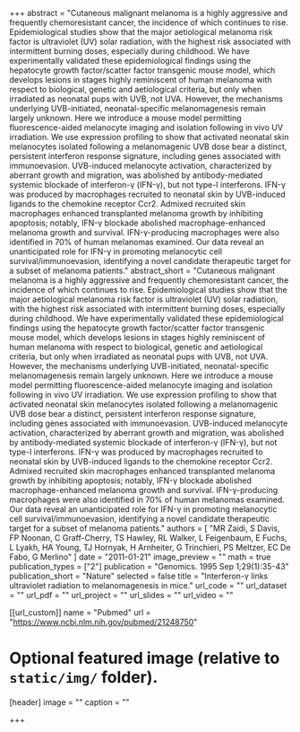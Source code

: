 +++
abstract = "Cutaneous malignant melanoma is a highly aggressive and frequently chemoresistant cancer, the incidence of which continues to rise. Epidemiological studies show that the major aetiological melanoma risk factor is ultraviolet (UV) solar radiation, with the highest risk associated with intermittent burning doses, especially during childhood. We have experimentally validated these epidemiological findings using the hepatocyte growth factor/scatter factor transgenic mouse model, which develops lesions in stages highly reminiscent of human melanoma with respect to biological, genetic and aetiological criteria, but only when irradiated as neonatal pups with UVB, not UVA. However, the mechanisms underlying UVB-initiated, neonatal-specific melanomagenesis remain largely unknown. Here we introduce a mouse model permitting fluorescence-aided melanocyte imaging and isolation following in vivo UV irradiation. We use expression profiling to show that activated neonatal skin melanocytes isolated following a melanomagenic UVB dose bear a distinct, persistent interferon response signature, including genes associated with immunoevasion. UVB-induced melanocyte activation, characterized by aberrant growth and migration, was abolished by antibody-mediated systemic blockade of interferon-γ (IFN-γ), but not type-I interferons. IFN-γ was produced by macrophages recruited to neonatal skin by UVB-induced ligands to the chemokine receptor Ccr2. Admixed recruited skin macrophages enhanced transplanted melanoma growth by inhibiting apoptosis; notably, IFN-γ blockade abolished macrophage-enhanced melanoma growth and survival. IFN-γ-producing macrophages were also identified in 70% of human melanomas examined. Our data reveal an unanticipated role for IFN-γ in promoting melanocytic cell survival/immunoevasion, identifying a novel candidate therapeutic target for a subset of melanoma patients."
abstract_short = "Cutaneous malignant melanoma is a highly aggressive and frequently chemoresistant cancer, the incidence of which continues to rise. Epidemiological studies show that the major aetiological melanoma risk factor is ultraviolet (UV) solar radiation, with the highest risk associated with intermittent burning doses, especially during childhood. We have experimentally validated these epidemiological findings using the hepatocyte growth factor/scatter factor transgenic mouse model, which develops lesions in stages highly reminiscent of human melanoma with respect to biological, genetic and aetiological criteria, but only when irradiated as neonatal pups with UVB, not UVA. However, the mechanisms underlying UVB-initiated, neonatal-specific melanomagenesis remain largely unknown. Here we introduce a mouse model permitting fluorescence-aided melanocyte imaging and isolation following in vivo UV irradiation. We use expression profiling to show that activated neonatal skin melanocytes isolated following a melanomagenic UVB dose bear a distinct, persistent interferon response signature, including genes associated with immunoevasion. UVB-induced melanocyte activation, characterized by aberrant growth and migration, was abolished by antibody-mediated systemic blockade of interferon-γ (IFN-γ), but not type-I interferons. IFN-γ was produced by macrophages recruited to neonatal skin by UVB-induced ligands to the chemokine receptor Ccr2. Admixed recruited skin macrophages enhanced transplanted melanoma growth by inhibiting apoptosis; notably, IFN-γ blockade abolished macrophage-enhanced melanoma growth and survival. IFN-γ-producing macrophages were also identified in 70% of human melanomas examined. Our data reveal an unanticipated role for IFN-γ in promoting melanocytic cell survival/immunoevasion, identifying a novel candidate therapeutic target for a subset of melanoma patients."
authors = [ "MR Zaidi, S Davis, FP Noonan, C Graff-Cherry, TS Hawley, RL Walker, L Feigenbaum, E Fuchs, L Lyakh, HA Young, TJ Hornyak, H Arnheiter, G Trinchieri, PS Meltzer, EC De Fabo, G Merlino"  ] 
date = "2011-01-21"
image_preview = ""
math = true
publication_types = ["2"] 
publication = "Genomics. 1995 Sep 1;29(1):35-43"
publication_short = "Nature"
selected = false
title = "Interferon-γ links ultraviolet radiation to melanomagenesis in mice."
url_code = ""
url_dataset = ""
url_pdf = ""
url_project = ""
url_slides = ""
url_video = ""

[[url_custom]]
name = "Pubmed"
url = "https://www.ncbi.nlm.nih.gov/pubmed/21248750"

# Optional featured image (relative to `static/img/` folder).
[header]
image = ""
caption = ""

+++

